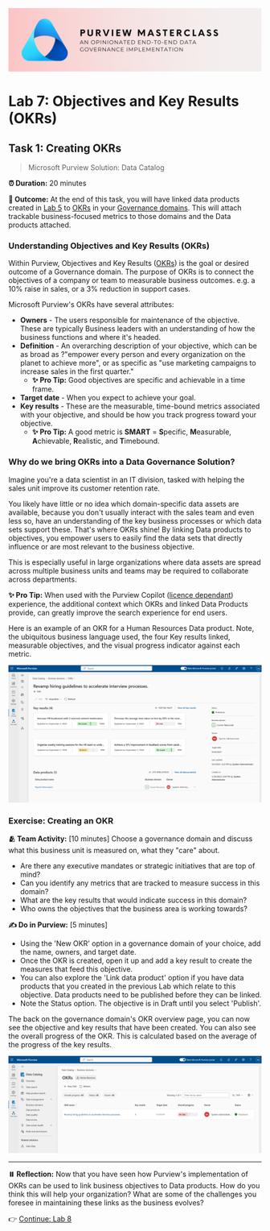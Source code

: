 ![Banner](./assets/banner.png)

# Lab 7: Objectives and Key Results (OKRs)

## Task 1: Creating OKRs

> Microsoft Purview Solution: Data Catalog

**⏰ Duration:** 20 minutes

**🎯 Outcome:** At the end of this task, you will have linked data products created in [Lab 5](/Lab-05%20-%20Curating%20Data%20Assets.md) to [OKRs](https://learn.microsoft.com/purview/what-is-data-catalog#okrs) in your [Governance domains](https://learn.microsoft.com/purview/what-is-data-catalog#governance-domains). This will attach trackable business-focused metrics to those domains and the Data products attached.

### Understanding Objectives and Key Results (OKRs)

Within Purview, Objectives and Key Results ([OKRs](https://learn.microsoft.com/purview/concept-okr)) is the goal or desired outcome of a Governance domain. The purpose of OKRs is to connect the objectives of a company or team to measurable business outcomes. e.g. a 10% raise in sales, or a 3% reduction in support cases.

Microsoft Purview's OKRs have several attributes:

- **Owners** - The users responsible for maintenance of the objective. These are typically Business leaders with an understanding of how the business functions and where it's headed.
- **Definition** - An overarching description of your objective, which can be as broad as ?"empower every person and every organization on the planet to achieve more", or as specific as "use marketing campaigns to increase sales in the first quarter."
  - **✨ Pro Tip:** Good objectives are specific and achievable in a time frame.
- **Target date** - When you expect to achieve your goal.
- **Key results** - These are the measurable, time-bound metrics associated with your objective, and should be how you track progress toward your objective.
  - **✨ Pro Tip:** A good metric is **SMART** = **S**pecific, **M**easurable, **A**chievable, **R**ealistic, and **T**imebound.

### Why do we bring OKRs into a Data Governance Solution?

Imagine you're a data scientist in an IT division, tasked with helping the sales unit improve its customer retention rate.

You likely have little or no idea which domain-specific data assets are available, because you don't usually interact with the sales team and even less so, have an understanding of the key business processes or which data sets support these. That's where OKRs shine! By linking Data products to objectives, you empower users to easily find the data sets that directly influence or are most relevant to the business objective.

This is especially useful in large organizations where data assets are spread across multiple business units and teams may be required to collaborate across departments.

**✨ Pro Tip:** When used with the Purview Copilot ([licence dependant](https://learn.microsoft.com/purview/copilot-in-purview-overview)) experience, the additional context which OKRs and linked Data Products provide, can greatly improve the search experience for end users.

Here is an example of an OKR for a Human Resources Data product. Note, the ubiquitous business language used, the four Key results linked, measurable objectives, and the visual progress indicator against each metric.

![Example OKR](/assets/okr-overview.png)

### Exercise: Creating an OKR

**🫂 Team Activity:** [10 minutes] Choose a governance domain and discuss what this business unit is measured on, what they "care" about.

- Are there any executive mandates or strategic initiatives that are top of mind?
- Can you identify any metrics that are tracked to measure success in this domain?
- What are the key results that would indicate success in this domain?
- Who owns the objectives that the business area is working towards?

**✍️ Do in Purview:** [5 minutes]

- Using the 'New OKR' option in a governance domain of your choice, add the name, owners, and target date.
- Once the OKR is created, open it up and add a key result to create the measures that feed this objective.
- You can also explore the 'Link data product' option if you have data products that you created in the previous Lab which relate to this objective. Data products need to be published before they can be linked.
- Note the Status option. The objective is in Draft until you select 'Publish'.

The back on the governance domain's OKR overview page, you can now see the objective and key results that have been created. You can also see the overall progress of the OKR. This is calculated based on the average of the progress of the key results.

![OKR Overall Progress](./assets/business-domain-okr-list.png)

---

**⏸️ Reflection:** Now that you have seen how Purview's implementation of OKRs can be used to link business objectives to Data products. How do you think this will help your organization? What are some of the challenges you foresee in maintaining these links as the business evolves?

👉 [Continue: Lab 8](./Lab-08%20-%20Health%20Management%20Controls.md)
